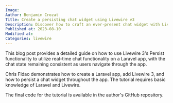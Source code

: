 ```yaml
---
Image: 
Author: Benjamin Crozat
Title: Create a persisting chat widget using Livewire v3
Description: Discover how to craft an ever-present chat widget with Livewire v3's persistence features in Laravel - step-by-step guide included.
Published at: 2023-08-10
Modified at: 
Categories: livewire
---
```


This blog post provides a detailed guide on how to use Livewire 3's Persist functionality to utilize real-time chat functionality on a Laravel app, with the chat state remaining consistent as users navigate through the app.

Chris Fidao demonstrates how to create a Laravel app, add Livewire 3, and how to persist a chat widget throughout the app. The tutorial requires basic knowledge of Laravel and Livewire.

The final code for the tutorial is available in the author's GitHub repository.

